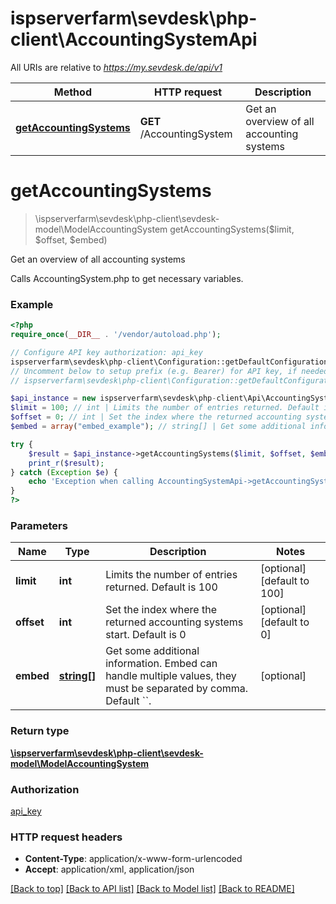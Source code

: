 # ispserverfarm\sevdesk\php-client\AccountingSystemApi

All URIs are relative to *https://my.sevdesk.de/api/v1*

Method | HTTP request | Description
------------- | ------------- | -------------
[**getAccountingSystems**](AccountingSystemApi.md#getAccountingSystems) | **GET** /AccountingSystem | Get an overview of all accounting systems


# **getAccountingSystems**
> \ispserverfarm\sevdesk\php-client\sevdesk-model\ModelAccountingSystem getAccountingSystems($limit, $offset, $embed)

Get an overview of all accounting systems

Calls AccountingSystem.php to get necessary variables.

### Example
```php
<?php
require_once(__DIR__ . '/vendor/autoload.php');

// Configure API key authorization: api_key
ispserverfarm\sevdesk\php-client\Configuration::getDefaultConfiguration()->setApiKey('token', 'YOUR_API_KEY');
// Uncomment below to setup prefix (e.g. Bearer) for API key, if needed
// ispserverfarm\sevdesk\php-client\Configuration::getDefaultConfiguration()->setApiKeyPrefix('token', 'Bearer');

$api_instance = new ispserverfarm\sevdesk\php-client\Api\AccountingSystemApi();
$limit = 100; // int | Limits the number of entries returned. Default is 100
$offset = 0; // int | Set the index where the returned accounting systems start. Default is 0
$embed = array("embed_example"); // string[] | Get some additional information. Embed can handle multiple values, they must be separated by comma. Default ``.

try {
    $result = $api_instance->getAccountingSystems($limit, $offset, $embed);
    print_r($result);
} catch (Exception $e) {
    echo 'Exception when calling AccountingSystemApi->getAccountingSystems: ', $e->getMessage(), PHP_EOL;
}
?>
```

### Parameters

Name | Type | Description  | Notes
------------- | ------------- | ------------- | -------------
 **limit** | **int**| Limits the number of entries returned. Default is 100 | [optional] [default to 100]
 **offset** | **int**| Set the index where the returned accounting systems start. Default is 0 | [optional] [default to 0]
 **embed** | [**string[]**](../Model/string.md)| Get some additional information. Embed can handle multiple values, they must be separated by comma. Default &#x60;&#x60;. | [optional]

### Return type

[**\ispserverfarm\sevdesk\php-client\sevdesk-model\ModelAccountingSystem**](../Model/ModelAccountingSystem.md)

### Authorization

[api_key](../../README.md#api_key)

### HTTP request headers

 - **Content-Type**: application/x-www-form-urlencoded
 - **Accept**: application/xml, application/json

[[Back to top]](#) [[Back to API list]](../../README.md#documentation-for-api-endpoints) [[Back to Model list]](../../README.md#documentation-for-models) [[Back to README]](../../README.md)

